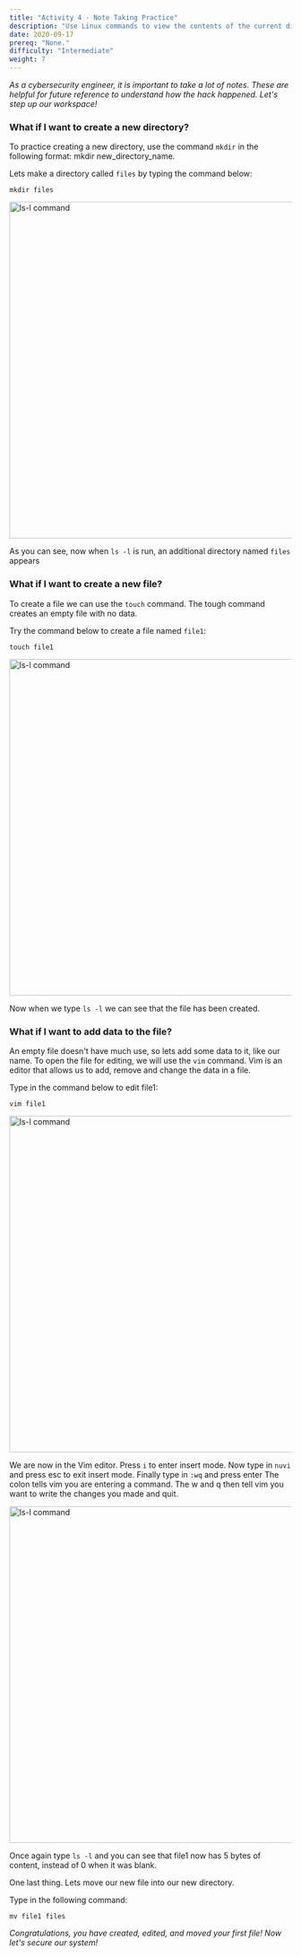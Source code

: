 ```yaml
---
title: "Activity 4 - Note Taking Practice"
description: "Use Linux commands to view the contents of the current directory"
date: 2020-09-17
prereq: "None."
difficulty: "Intermediate"
weight: 7
---
```


*As a cybersecurity engineer, it is important to take a lot of notes. These are helpful for future reference to understand how the hack happened. Let's step up our workspace!*

### What if I want to create a new directory?

To practice creating a new directory, use the command `mkdir` in the following format: mkdir new_directory_name.

Lets make a directory called `files` by typing the command below:

```
mkdir files
```
<!---![ls-l command](../images/04_mkdir.PNG?classes=border,shadow) --->
<img src="../images/04_mkdir.PNG" alt="ls-l command" style="width:600px;"/>

As you can see, now when `ls -l` is run, an additional directory named `files` appears

### What if I want to create a new file?

To create a file we can use the `touch` command. The tough command creates an empty file with no data. 

Try the command below to create a file named `file1`:

```
touch file1
```
<!---![ls-l command](../images/04_touch.PNG?classes=border,shadow) --->
<img src="../images/04_touch.PNG" alt="ls-l command" style="width:600px;"/>

Now when we type `ls -l` we can see that the file has been created.

### What if I want to add data to the file?

An empty file doesn't have much use, so lets add some data to it, like our name.
To open the file for editing, we will use the `vim` command. Vim is an editor that allows us to add, remove and change the data in a file.

Type in the command below to edit file1:
```
vim file1
```

<!---![ls-l command](../images/04_vim.PNG?classes=border,shadow) --->
<img src="../images/04_vim.PNG" alt="ls-l command" style="width:600px;"/>

We are now in the Vim editor. Press `i` to enter insert mode. Now type in `nuvi` and press esc to exit insert mode. Finally type in `:wq` and press enter The colon tells vim you are entering a command. The w and q then tell vim you want to write the changes you made and quit.

<!---![ls-l command](../images/04_vim_after.PNG?classes=border,shadow) --->
<img src="../images/04_vim_after.PNG" alt="ls-l command" style="width:600px;"/>

Once again type `ls -l` and you can see that file1 now has 5 bytes of content, instead of 0 when it was blank.

One last thing. Lets move our new file into our new directory.

Type in the following command:

```
mv file1 files
```

*Congratulations, you have created, edited, and moved your first file! Now let's secure our system!*
